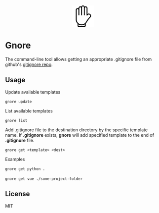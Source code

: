 <p align="center"><img src="hand.svg" style="width: 70px;" width="70"></p>

# Gnore
The command-line tool allows getting an appropriate .gitignore file from github's [gitignore repo](https://github.com/github/gitignore.git).

## Usage

Update available templates
```
gnore update
```

List available templates
```
gnore list
```

Add .gitignore file to the destination directory by the specific template name. If **.gitignore** exists, **gnore** will add specified template to the end of **.gitignore** file.
```
gnore get <template> <dest>
```

Examples
```
gnore get python .

gnore get vue ./some-project-folder
```
## License
MIT

